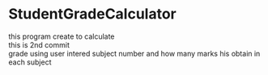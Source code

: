 # StudentGradeCalculator
this program create to calculate 
<br>
this is 2nd commit
<br>
grade using user intered subject number 
and how many marks his obtain in each subject
